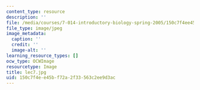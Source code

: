 ```yaml
---
content_type: resource
description: ''
file: /media/courses/7-014-introductory-biology-spring-2005/150c7f4ee45bf72a2f33563c2ee9d3ac_lec7.jpg
file_type: image/jpeg
image_metadata:
  caption: ''
  credit: ''
  image-alt: ''
learning_resource_types: []
ocw_type: OCWImage
resourcetype: Image
title: lec7.jpg
uid: 150c7f4e-e45b-f72a-2f33-563c2ee9d3ac
---
```

